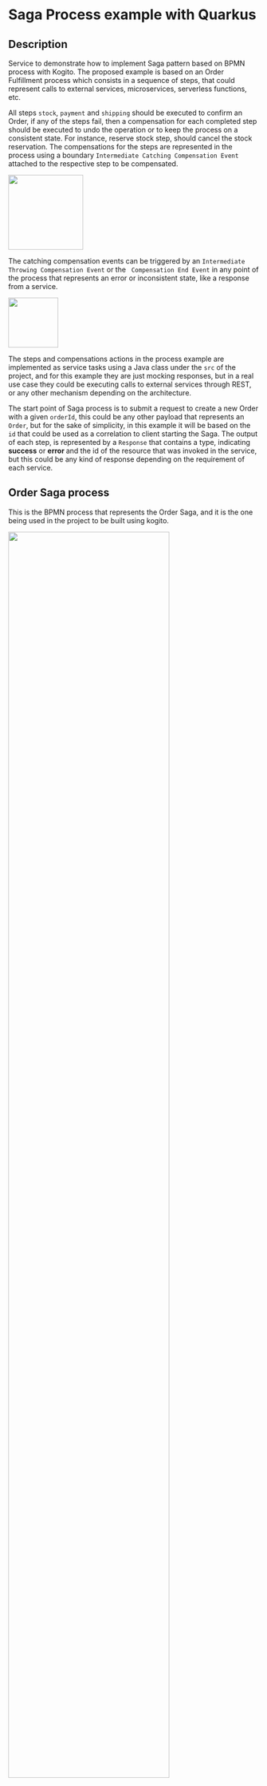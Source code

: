 # Saga Process example with Quarkus

## Description

Service to demonstrate how to implement Saga pattern based on BPMN process with Kogito. The proposed example is based
 on an Order Fulfillment process which consists in a sequence of steps, that could represent calls to external
  services, microservices, serverless functions, etc.
  
 All steps `stock`, `payment` and `shipping` should be executed to confirm an Order, if any of the
  steps fail, then a compensation for each completed step should be executed to undo the operation or to keep the
   process on a consistent state. For instance, reserve stock step, should cancel the stock reservation. The
    compensations for the steps are represented in the process using a boundary `Intermediate Catching Compensation
Event` attached to the respective step to be compensated.          

<img src="docs/images/boundary-compensation.png" height="150px"/>

The catching compensation events can be triggered by an `Intermediate Throwing Compensation Event` or the
 ` Compensation End Event` in any point of the process that represents an error or inconsistent state, like a response
  from a service.
 
 <img src="docs/images/throwing-compensation.png" height="100px"/>

The steps and compensations actions in the process example are implemented as service tasks using a Java class under
 the `src` of the project, and for this example they are just mocking responses, but in a real use case they
  could be executing calls to external services through REST, or any other mechanism depending on the architecture. 
 
 The start point of Saga process is to submit a request to create a new Order with a given `orderId`, this could be
  any other payload that represents an `Order`, but for the sake of simplicity, in this example it will be
   based on the `id` that could be used as a correlation to client starting the Saga.
  The output of each step, is represented by a `Response` that contains a type, indicating <b>success</b> or <b>error
  </b> and the id of the resource that was invoked in the service, but this could be any kind of response depending on
   the requirement of each service.

## Order Saga process

This is the BPMN process that represents the Order Saga, and it is the one being used in the project to be built using
 kogito.

<img src="docs/images/orders-saga-svg.svg" width="80%"/>

## Installing and Running

### Prerequisites

You will need:
  - Java 17+ installed
  - Environment variable JAVA_HOME set accordingly
  - Maven 3.8.6+ installed

When using native image compilation, you will also need:
  - [GraalVM 19.1.1](https://github.com/oracle/graal/releases/tag/vm-19.1.1) installed
  - Environment variable GRAALVM_HOME set accordingly
  - Note that GraalVM native image compilation typically requires other packages (glibc-devel, zlib-devel and gcc) to be installed too.  You also need 'native-image' installed in GraalVM (using 'gu install native-image'). Please refer to [GraalVM installation documentation](https://www.graalvm.org/docs/reference-manual/aot-compilation/#prerequisites) for more details.

### Compile and Run in Local Dev Mode

```
mvn clean compile quarkus:dev
```

### Package and Run in JVM mode

```
mvn clean package
java -jar target\quarkus-app\quarkus-run.jar
```

### Package and Run using Local Native Image
Note that the following configuration property needs to be added to `application.properties` in order to enable automatic registration of `META-INF/services` entries required by the workflow engine:
```
quarkus.native.auto-service-loader-registration=true
```

Note that this requires GRAALVM_HOME to point to a valid GraalVM installation

```
mvn clean package -Pnative
```

To run the generated native executable, generated in `target/`, execute

```
./target/process-saga-quarkus-runner
```

Note: Native builds does not yet work on Windows, GraalVM and Quarkus should be rolling out support for Windows soon.

## OpenAPI (Swagger) documentation
[Specification at swagger.io](https://swagger.io/docs/specification/about/)

You can take a look at the [OpenAPI definition](http://localhost:8080/openapi?format=json) - automatically generated and included in this service - to determine all available operations exposed by this service. For easy readability you can visualize the OpenAPI definition file using a UI tool like for example available [Swagger UI](https://editor.swagger.io).

In addition, various clients to interact with this service can be easily generated using this OpenAPI definition.

When running in either Quarkus Development or Native mode, we also leverage the [Quarkus OpenAPI extension](https://quarkus.io/guides/openapi-swaggerui#use-swagger-ui-for-development) that exposes [Swagger UI](http://localhost:8080/swagger-ui/) that you can use to look at available REST endpoints and send test requests.

## Usage

Once the service is up and running, you can use the following examples to interact with the service. Note that rather than using the curl commands below, you can also use the [Swagger UI](http://localhost:8080/swagger-ui/) to send requests.

### Starting the Order Saga

#### POST /order

Allows to start a new Order Saga with the given data:

Given data:

```json
{
    "orderId" : "03e6cf79-3301-434b-b5e1-d6899b5639aa"
    
}
```

Curl command (using the JSON object above):

```sh
curl -H "Content-Type: application/json" -X POST http://localhost:8080/order -d '{"orderId" : "03e6cf79-3301-434b-b5e1-d6899b5639aa"}'
```
The response for the request is returned with attributes representing the response of each step, either
 success or failure. The `orderResponse` attribute indicates if the order can be confirmed in case of success or
  canceled in case of error.

Response example:

```json
    {
  "id": "157a5e40-df97-4bc5-8a5e-4bd1fe30c2a8",
  "stockResponse": {
    "type": "SUCCESS",
    "resourceId": "779afb46-f035-47bc-85bf-3da0f590b847"
  },
  "paymentResponse": {
    "type": "SUCCESS",
    "resourceId": "216e8738-2f0b-4e1f-9787-4d561fcda692"
  },
  "orderId": "03e6cf79-3301-434b-b5e1-d6899b5639aa",
  "orderResponse": {
    "type": "SUCCESS",
    "resourceId": "03e6cf79-3301-434b-b5e1-d6899b5639aa"
  },
  "shippingResponse": {
    "type": "SUCCESS",
    "resourceId": "a49e88f8-6f1b-45dc-9cc0-a8f0217e3223"
  }
}
```

In the console executing the application you can check the log it with the executed steps.

```text
2025-03-14 11:17:52,915 INFO  [org.kie.kog.exa.StockService] (executor-thread-1) Reserve Stock for order 03e6cf79-3301-434b-b5e1-d6899b5639aa
2025-03-14 11:17:52,927 INFO  [org.kie.kog.exa.PaymentService] (executor-thread-1) Process Payment for order 03e6cf79-3301-434b-b5e1-d6899b5639aa
2025-03-14 11:17:52,930 INFO  [org.kie.kog.exa.ShippingService] (executor-thread-1) Schedule Shipping for order 03e6cf79-3301-434b-b5e1-d6899b5639aa
2025-03-14 11:17:52,932 INFO  [org.kie.kog.exa.OrderService] (executor-thread-1) Order Success for order 03e6cf79-3301-434b-b5e1-d6899b5639aa
```

#### Simulating errors to activate the compensation flows

To make testing the process easier it was introduced an optional attribute `failService` that indicates which service
 should respond with an error. The attribute is basically the simple class name of the service.

Example:

```json
{
    "orderId" : "03e6cf79-3301-434b-b5e1-d6899b5639aa",
    "failService" : "PaymentService"    
}
```
Curl command (using the JSON object above):

```sh
curl -H "Content-Type: application/json" -X POST http://localhost:8080/order -d '{"orderId" : "03e6cf79-3301-434b-b5e1-d6899b5639aa", "failService" : "PaymentService"}' 
```

Response example:

```json
{
  "id": "b32c2c16-046b-40d5-8d99-c7b854cdbe24",
  "stockResponse": {
    "type": "SUCCESS",
    "resourceId": "2671b316-b3c4-4afb-ae4c-d8df526c15c7"
  },
  "paymentResponse": {
    "type": "ERROR",
    "resourceId": "0ffcca70-c541-4926-bcf9-68ebb0211855"
  },
  "orderId": "03e6cf79-3301-434b-b5e1-d6899b5639aa",
  "orderResponse": {
    "type": "ERROR",
    "resourceId": "03e6cf79-3301-434b-b5e1-d6899b5639aa"
  },
  "shippingResponse": null
}
```

In the console executing the application you can check the log it with the executed steps.

```text
2025-03-14 11:21:03,575 INFO  [org.kie.kog.exa.StockService] (executor-thread-1) Reserve Stock for order 03e6cf79-3301-434b-b5e1-d6899b5639aa
2025-03-14 11:21:03,579 INFO  [org.kie.kog.exa.PaymentService] (executor-thread-1) Process Payment for order 03e6cf79-3301-434b-b5e1-d6899b5639aa
2025-03-14 11:21:03,583 INFO  [org.kie.kog.exa.OrderService] (executor-thread-1) Order Failed for order 03e6cf79-3301-434b-b5e1-d6899b5639aa
2025-03-14 11:21:03,591 INFO  [org.jbp.pro.ins.con.exc.CompensationScopeInstance] (executor-thread-1) Compensating 2 exception _49632170-78A4-4962-B98C-E2962724056C
2025-03-14 11:21:03,646 INFO  [org.kie.kog.exa.PaymentService] (executor-thread-1) Cancel Payment for payment 0ffcca70-c541-4926-bcf9-68ebb0211855
2025-03-14 11:21:03,648 INFO  [org.jbp.pro.ins.con.exc.CompensationScopeInstance] (executor-thread-1) Compensating 2 exception _F12F8E21-9130-49C3-A73F-F3B0093104FB
2025-03-14 11:21:03,648 INFO  [org.kie.kog.exa.StockService] (executor-thread-1) Cancel Stock for  order 2671b316-b3c4-4afb-ae4c-d8df526c15c7
```
